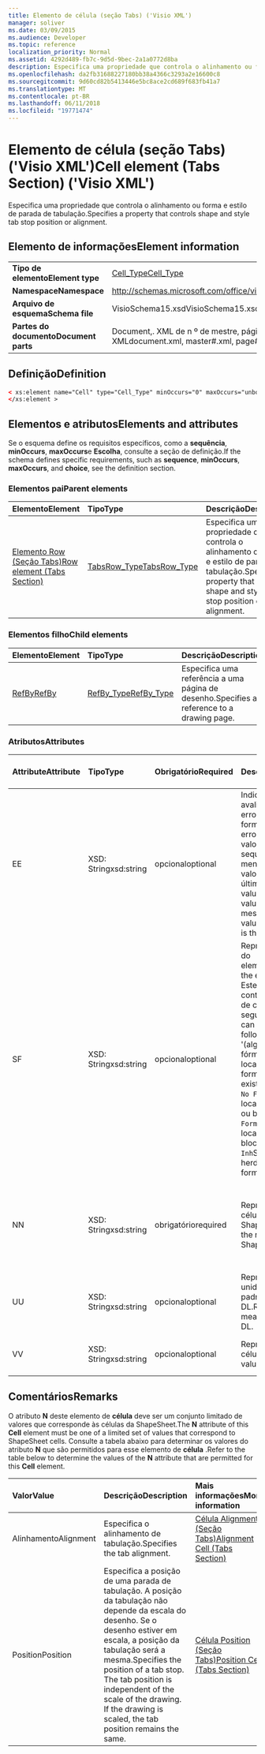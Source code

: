 ```yaml
---
title: Elemento de célula (seção Tabs) ('Visio XML')
manager: soliver
ms.date: 03/09/2015
ms.audience: Developer
ms.topic: reference
localization_priority: Normal
ms.assetid: 4292d489-fb7c-9d5d-9bec-2a1a0772d8ba
description: Especifica uma propriedade que controla o alinhamento ou forma e estilo de parada de tabulação.
ms.openlocfilehash: da2fb31688227180bb38a4366c3293a2e16600c8
ms.sourcegitcommit: 9d60cd82b5413446e5bc8ace2cd689f683fb41a7
ms.translationtype: MT
ms.contentlocale: pt-BR
ms.lasthandoff: 06/11/2018
ms.locfileid: "19771474"
---
```

# <a name="cell-element-tabs-section-visio-xml"></a><span data-ttu-id="95c79-103">Elemento de célula (seção Tabs) ('Visio XML')</span><span class="sxs-lookup"><span data-stu-id="95c79-103">Cell element (Tabs Section) ('Visio XML')</span></span>

<span data-ttu-id="95c79-104">Especifica uma propriedade que controla o alinhamento ou forma e estilo de parada de tabulação.</span><span class="sxs-lookup"><span data-stu-id="95c79-104">Specifies a property that controls shape and style tab stop position or alignment.</span></span> 
  
## <a name="element-information"></a><span data-ttu-id="95c79-105">Elemento de informações</span><span class="sxs-lookup"><span data-stu-id="95c79-105">Element information</span></span>

|||
|:-----|:-----|
|<span data-ttu-id="95c79-106">**Tipo de elemento**</span><span class="sxs-lookup"><span data-stu-id="95c79-106">**Element type**</span></span> <br/> |[<span data-ttu-id="95c79-107">Cell_Type</span><span class="sxs-lookup"><span data-stu-id="95c79-107">Cell_Type</span></span>](cell_type-complextypevisio-xml.md) <br/> |
|<span data-ttu-id="95c79-108">**Namespace**</span><span class="sxs-lookup"><span data-stu-id="95c79-108">**Namespace**</span></span> <br/> |http://schemas.microsoft.com/office/visio/2012/main  <br/> |
|<span data-ttu-id="95c79-109">**Arquivo de esquema**</span><span class="sxs-lookup"><span data-stu-id="95c79-109">**Schema file**</span></span> <br/> |<span data-ttu-id="95c79-110">VisioSchema15.xsd</span><span class="sxs-lookup"><span data-stu-id="95c79-110">VisioSchema15.xsd</span></span>  <br/> |
|<span data-ttu-id="95c79-111">**Partes do documento**</span><span class="sxs-lookup"><span data-stu-id="95c79-111">**Document parts**</span></span> <br/> |<span data-ttu-id="95c79-112">Document,. XML de n º de mestre, página # XML</span><span class="sxs-lookup"><span data-stu-id="95c79-112">document.xml, master#.xml, page#.xml</span></span>  <br/> |
   
## <a name="definition"></a><span data-ttu-id="95c79-113">Definição</span><span class="sxs-lookup"><span data-stu-id="95c79-113">Definition</span></span>

```XML
< xs:element name="Cell" type="Cell_Type" minOccurs="0" maxOccurs="unbounded" >
</xs:element >
```

## <a name="elements-and-attributes"></a><span data-ttu-id="95c79-114">Elementos e atributos</span><span class="sxs-lookup"><span data-stu-id="95c79-114">Elements and attributes</span></span>

<span data-ttu-id="95c79-115">Se o esquema define os requisitos específicos, como a **sequência**, **minOccurs**, **maxOccurs**e **Escolha**, consulte a seção de definição.</span><span class="sxs-lookup"><span data-stu-id="95c79-115">If the schema defines specific requirements, such as **sequence**, **minOccurs**, **maxOccurs**, and **choice**, see the definition section.</span></span> 
  
### <a name="parent-elements"></a><span data-ttu-id="95c79-116">Elementos pai</span><span class="sxs-lookup"><span data-stu-id="95c79-116">Parent elements</span></span>

|<span data-ttu-id="95c79-117">**Elemento**</span><span class="sxs-lookup"><span data-stu-id="95c79-117">**Element**</span></span>|<span data-ttu-id="95c79-118">**Tipo**</span><span class="sxs-lookup"><span data-stu-id="95c79-118">**Type**</span></span>|<span data-ttu-id="95c79-119">**Descrição**</span><span class="sxs-lookup"><span data-stu-id="95c79-119">**Description**</span></span>|
|:-----|:-----|:-----|
|[<span data-ttu-id="95c79-120">Elemento Row (Seção Tabs)</span><span class="sxs-lookup"><span data-stu-id="95c79-120">Row element (Tabs Section)</span></span>](row-element-tabs-sectionvisio-xml.md) <br/> |[<span data-ttu-id="95c79-121">TabsRow_Type</span><span class="sxs-lookup"><span data-stu-id="95c79-121">TabsRow_Type</span></span>](tabsrow_type-complextypevisio-xml.md) <br/> |<span data-ttu-id="95c79-122">Especifica uma propriedade que controla o alinhamento ou forma e estilo de parada de tabulação.</span><span class="sxs-lookup"><span data-stu-id="95c79-122">Specifies a property that controls shape and style tab stop position or alignment.</span></span>  <br/> |
   
### <a name="child-elements"></a><span data-ttu-id="95c79-123">Elementos filho</span><span class="sxs-lookup"><span data-stu-id="95c79-123">Child elements</span></span>

|<span data-ttu-id="95c79-124">**Elemento**</span><span class="sxs-lookup"><span data-stu-id="95c79-124">**Element**</span></span>|<span data-ttu-id="95c79-125">**Tipo**</span><span class="sxs-lookup"><span data-stu-id="95c79-125">**Type**</span></span>|<span data-ttu-id="95c79-126">**Descrição**</span><span class="sxs-lookup"><span data-stu-id="95c79-126">**Description**</span></span>|
|:-----|:-----|:-----|
|[<span data-ttu-id="95c79-127">RefBy</span><span class="sxs-lookup"><span data-stu-id="95c79-127">RefBy</span></span>](refby-element-cell_type-complextypevisio-xml.md) <br/> |[<span data-ttu-id="95c79-128">RefBy_Type</span><span class="sxs-lookup"><span data-stu-id="95c79-128">RefBy_Type</span></span>](refby_type-complextypevisio-xml.md) <br/> |<span data-ttu-id="95c79-129">Especifica uma referência a uma página de desenho.</span><span class="sxs-lookup"><span data-stu-id="95c79-129">Specifies a reference to a drawing page.</span></span>  <br/> |
   
### <a name="attributes"></a><span data-ttu-id="95c79-130">Atributos</span><span class="sxs-lookup"><span data-stu-id="95c79-130">Attributes</span></span>

|<span data-ttu-id="95c79-131">**Attribute**</span><span class="sxs-lookup"><span data-stu-id="95c79-131">**Attribute**</span></span>|<span data-ttu-id="95c79-132">**Tipo**</span><span class="sxs-lookup"><span data-stu-id="95c79-132">**Type**</span></span>|<span data-ttu-id="95c79-133">**Obrigatório**</span><span class="sxs-lookup"><span data-stu-id="95c79-133">**Required**</span></span>|<span data-ttu-id="95c79-134">**Descrição**</span><span class="sxs-lookup"><span data-stu-id="95c79-134">**Description**</span></span>|<span data-ttu-id="95c79-135">**Valores possíveis**</span><span class="sxs-lookup"><span data-stu-id="95c79-135">**Possible values**</span></span>|
|:-----|:-----|:-----|:-----|:-----|
|<span data-ttu-id="95c79-136">E</span><span class="sxs-lookup"><span data-stu-id="95c79-136">E</span></span>  <br/> |<span data-ttu-id="95c79-137">XSD: String</span><span class="sxs-lookup"><span data-stu-id="95c79-137">xsd:string</span></span>  <br/> |<span data-ttu-id="95c79-138">opcional</span><span class="sxs-lookup"><span data-stu-id="95c79-138">optional</span></span>  <br/> |<span data-ttu-id="95c79-139">Indica que a fórmula é avaliada como um erro.</span><span class="sxs-lookup"><span data-stu-id="95c79-139">Indicates that the formula evaluates to an error.</span></span> <span data-ttu-id="95c79-140">O valor de **f** é o valor atual (uma sequência de mensagem de erro;) o valor do atributo **V** é o último valor válido.</span><span class="sxs-lookup"><span data-stu-id="95c79-140">The value of **E** is the current value (an error message string); the value of the **V** attribute is the last valid value.</span></span>  <br/> |<span data-ttu-id="95c79-141">Uma cadeia de caracteres de mensagem de erro.</span><span class="sxs-lookup"><span data-stu-id="95c79-141">An error message string.</span></span>  <br/> |
|<span data-ttu-id="95c79-142">S</span><span class="sxs-lookup"><span data-stu-id="95c79-142">F</span></span>  <br/> |<span data-ttu-id="95c79-143">XSD: String</span><span class="sxs-lookup"><span data-stu-id="95c79-143">xsd:string</span></span>  <br/> |<span data-ttu-id="95c79-144">opcional</span><span class="sxs-lookup"><span data-stu-id="95c79-144">optional</span></span>  <br/> | <span data-ttu-id="95c79-145">Representa a fórmula do elemento.</span><span class="sxs-lookup"><span data-stu-id="95c79-145">Represents the element's formula.</span></span> <span data-ttu-id="95c79-146">Este atributo pode conter uma das cadeias de caracteres seguintes:</span><span class="sxs-lookup"><span data-stu-id="95c79-146">This attribute can contain one of the following strings:</span></span>  <br/>  <span data-ttu-id="95c79-147">'(alguns formula)' se a fórmula existe localmente</span><span class="sxs-lookup"><span data-stu-id="95c79-147">'(some formula)' if the formula exists locally</span></span>  <br/>  <span data-ttu-id="95c79-148">`No Formula`Se a fórmula localmente é excluída ou bloqueada</span><span class="sxs-lookup"><span data-stu-id="95c79-148">`No Formula` if the formula is locally deleted or blocked</span></span>  <br/>  <span data-ttu-id="95c79-149">`Inh`Se a fórmula for herdada.</span><span class="sxs-lookup"><span data-stu-id="95c79-149">`Inh` if the formula is inherited.</span></span>  <br/> |<span data-ttu-id="95c79-150">Uma fórmula.</span><span class="sxs-lookup"><span data-stu-id="95c79-150">A formula.</span></span>  <br/> |
|<span data-ttu-id="95c79-151">N</span><span class="sxs-lookup"><span data-stu-id="95c79-151">N</span></span>  <br/> |<span data-ttu-id="95c79-152">XSD: String</span><span class="sxs-lookup"><span data-stu-id="95c79-152">xsd:string</span></span>  <br/> |<span data-ttu-id="95c79-153">obrigatório</span><span class="sxs-lookup"><span data-stu-id="95c79-153">required</span></span>  <br/> |<span data-ttu-id="95c79-154">Representa o nome da célula ShapeSheet.</span><span class="sxs-lookup"><span data-stu-id="95c79-154">Represents the name of the ShapeSheet cell.</span></span>  <br/> |<span data-ttu-id="95c79-155">O nome da célula ShapeSheet.</span><span class="sxs-lookup"><span data-stu-id="95c79-155">The name of the ShapeSheet cell.</span></span>  <br/> <span data-ttu-id="95c79-156">Consulte a seção comentários abaixo.</span><span class="sxs-lookup"><span data-stu-id="95c79-156">See the Remarks section below.</span></span>  <br/> |
|<span data-ttu-id="95c79-157">U</span><span class="sxs-lookup"><span data-stu-id="95c79-157">U</span></span>  <br/> |<span data-ttu-id="95c79-158">XSD: String</span><span class="sxs-lookup"><span data-stu-id="95c79-158">xsd:string</span></span>  <br/> |<span data-ttu-id="95c79-159">opcional</span><span class="sxs-lookup"><span data-stu-id="95c79-159">optional</span></span>  <br/> |<span data-ttu-id="95c79-160">Representa uma unidade de medida padrão é DL.</span><span class="sxs-lookup"><span data-stu-id="95c79-160">Represents a unit of measure The default is DL.</span></span>  <br/> |<span data-ttu-id="95c79-161">As unidades da célula.</span><span class="sxs-lookup"><span data-stu-id="95c79-161">The units of the cell.</span></span>  <br/> |
|<span data-ttu-id="95c79-162">V</span><span class="sxs-lookup"><span data-stu-id="95c79-162">V</span></span>  <br/> |<span data-ttu-id="95c79-163">XSD: String</span><span class="sxs-lookup"><span data-stu-id="95c79-163">xsd:string</span></span>  <br/> |<span data-ttu-id="95c79-164">opcional</span><span class="sxs-lookup"><span data-stu-id="95c79-164">optional</span></span>  <br/> |<span data-ttu-id="95c79-165">Representa o valor da célula.</span><span class="sxs-lookup"><span data-stu-id="95c79-165">Represents the value of the cell.</span></span>  <br/> |<span data-ttu-id="95c79-166">O valor da célula ShapeSheet.</span><span class="sxs-lookup"><span data-stu-id="95c79-166">The value of the ShapeSheet cell.</span></span>  <br/> |
   
## <a name="remarks"></a><span data-ttu-id="95c79-167">Comentários</span><span class="sxs-lookup"><span data-stu-id="95c79-167">Remarks</span></span>

<span data-ttu-id="95c79-168">O atributo **N** deste elemento de **célula** deve ser um conjunto limitado de valores que corresponde às células da ShapeSheet.</span><span class="sxs-lookup"><span data-stu-id="95c79-168">The **N** attribute of this **Cell** element must be one of a limited set of values that correspond to ShapeSheet cells.</span></span> <span data-ttu-id="95c79-169">Consulte a tabela abaixo para determinar os valores do atributo **N** que são permitidos para esse elemento de **célula** .</span><span class="sxs-lookup"><span data-stu-id="95c79-169">Refer to the table below to determine the values of the **N** attribute that are permitted for this **Cell** element.</span></span> 
  
|<span data-ttu-id="95c79-170">**Valor**</span><span class="sxs-lookup"><span data-stu-id="95c79-170">**Value**</span></span>|<span data-ttu-id="95c79-171">**Descrição**</span><span class="sxs-lookup"><span data-stu-id="95c79-171">**Description**</span></span>|<span data-ttu-id="95c79-172">**Mais informações**</span><span class="sxs-lookup"><span data-stu-id="95c79-172">**More information**</span></span>|
|:-----|:-----|:-----|
|<span data-ttu-id="95c79-173">Alinhamento</span><span class="sxs-lookup"><span data-stu-id="95c79-173">Alignment</span></span>  <br/> |<span data-ttu-id="95c79-174">Especifica o alinhamento de tabulação.</span><span class="sxs-lookup"><span data-stu-id="95c79-174">Specifies the tab alignment.</span></span>  <br/> |[<span data-ttu-id="95c79-175">Célula Alignment (Seção Tabs)</span><span class="sxs-lookup"><span data-stu-id="95c79-175">Alignment Cell (Tabs Section)</span></span>](alignment-cell-tabs-section.md) <br/> |
|<span data-ttu-id="95c79-176">Position</span><span class="sxs-lookup"><span data-stu-id="95c79-176">Position</span></span>  <br/> |<span data-ttu-id="95c79-p104">Especifica a posição de uma parada de tabulação. A posição da tabulação não depende da escala do desenho. Se o desenho estiver em escala, a posição da tabulação será a mesma.</span><span class="sxs-lookup"><span data-stu-id="95c79-p104">Specifies the position of a tab stop. The tab position is independent of the scale of the drawing. If the drawing is scaled, the tab position remains the same.</span></span>  <br/> |[<span data-ttu-id="95c79-180">Célula Position (Seção Tabs)</span><span class="sxs-lookup"><span data-stu-id="95c79-180">Position Cell (Tabs Section)</span></span>](position-cell-tabs-section.md) <br/> |
   

